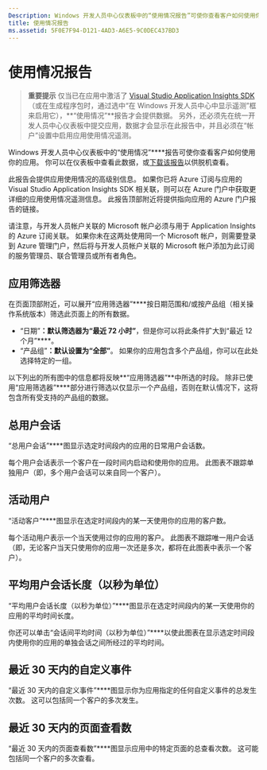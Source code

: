 ```yaml
---
Description: Windows 开发人员中心仪表板中的“使用情况报告”可使你查看客户如何使用你的应用。
title: 使用情况报告
ms.assetid: 5F0E7F94-D121-4AD3-A6E5-9C0DEC437BD3
---
```


# 使用情况报告


> **重要提示** 仅当已在应用中激活了 [Visual Studio Application Insights SDK](http://go.microsoft.com/fwlink/?LinkId=615086)（或在生成程序包时，通过选中“在 Windows 开发人员中心中显示遥测”框来启用它），**“使用情况”**报告才会提供数据。 另外，还必须先在统一开发人员中心仪表板中提交应用，数据才会显示在此报告中，并且必须在“帐户”设置中启用应用使用情况遥测。

Windows 开发人员中心仪表板中的“使用情况”****报告可使你查看客户如何使用你的应用。 你可以在仪表板中查看此数据，或[下载该报告](download-analytic-reports.md)以供脱机查看。

此报告会提供应用使用情况的高级别信息。 如果你已将 Azure 订阅与应用的 Visual Studio Application Insights SDK 相关联，则可以在 Azure 门户中获取更详细的应用使用情况遥测信息。 此报告顶部附近将提供指向应用的 Azure 门户报告的链接。

请注意，与开发人员帐户关联的 Microsoft 帐户必须与用于 Application Insights 的 Azure 订阅关联。 如果你未在这两处使用同一个 Microsoft 帐户，则需要登录到 Azure 管理门户，然后将与开发人员帐户关联的 Microsoft 帐户添加为此订阅的服务管理员、联合管理员或所有者角色。

## 应用筛选器


在页面顶部附近，可以展开“应用筛选器”****按日期范围和/或按产品组（相关操作系统版本）筛选此页面上的所有数据。

-   “日期”****：默认筛选器为“最近 72 小时”****，但是你可以将此条件扩大到“最近 12 个月”****。
-   “产品组”****：默认设置为“全部”****。 如果你的应用包含多个产品组，你可以在此处选择特定的一组。

以下列出的所有图中的信息都将反映**“应用筛选器”**中所选的时段。 除非已使用“应用筛选器”****部分进行筛选以仅显示一个产品组，否则在默认情况下，这将包含所有受支持的产品组的数据。

## 总用户会话


“总用户会话”****图显示选定时间段内的应用的日常用户会话数。

每个用户会话表示一个客户在一段时间内启动和使用你的应用。 此图表不跟踪单独用户（即，多个用户会话可以来自同一个客户）。

## 活动用户


“活动客户”****图显示在选定时间段内的某一天使用你的应用的客户数。

每个活动用户表示一个当天使用过你的应用的客户。 此图表不跟踪唯一用户会话（即，无论客户当天只使用你的应用一次还是多次，都将在此图表中表示一个客户）。

## 平均用户会话长度（以秒为单位）


“平均用户会话长度（以秒为单位）”****图显示在选定时间段内的某一天使用你的应用的平均时间长度。

你还可以单击“会话间平均时间（以秒为单位）”****以使此图表在显示选定时间段内使用你的应用的单独会话之间所经过的平均时间。

## 最近 30 天内的自定义事件


“最近 30 天内的自定义事件”****图显示你为应用指定的任何自定义事件的总发生次数。 这可以包括同一个客户的多次发生。

## 最近 30 天内的页面查看数


“最近 30 天内的页面查看数”****图显示应用中的特定页面的总查看次数。 这可能包括同一个客户的多次查看。

 

 






<!--HONumber=Mar16_HO1-->


